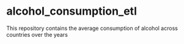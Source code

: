 # alcohol_consumption_etl
This repository contains the average consumption of alcohol across countries over the years
